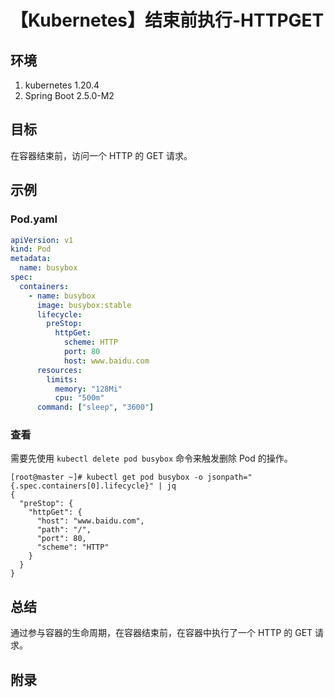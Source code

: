# 【Kubernetes】结束前执行-HTTPGET

## 环境

1. kubernetes 1.20.4
2. Spring Boot 2.5.0-M2

## 目标

在容器结束前，访问一个 HTTP 的 GET 请求。

## 示例

### Pod.yaml

```yaml
apiVersion: v1
kind: Pod
metadata:
  name: busybox
spec:
  containers:
    - name: busybox
      image: busybox:stable
      lifecycle:
        preStop:
          httpGet:
            scheme: HTTP
            port: 80
            host: www.baidu.com
      resources:
        limits:
          memory: "128Mi"
          cpu: "500m"
      command: ["sleep", "3600"]
```

### 查看

需要先使用 `kubectl delete pod busybox` 命令来触发删除 Pod 的操作。

```
[root@master ~]# kubectl get pod busybox -o jsonpath="{.spec.containers[0].lifecycle}" | jq
{
  "preStop": {
    "httpGet": {
      "host": "www.baidu.com",
      "path": "/",
      "port": 80,
      "scheme": "HTTP"
    }
  }
}
```

## 总结

通过参与容器的生命周期，在容器结束前，在容器中执行了一个 HTTP 的 GET 请求。

## 附录

